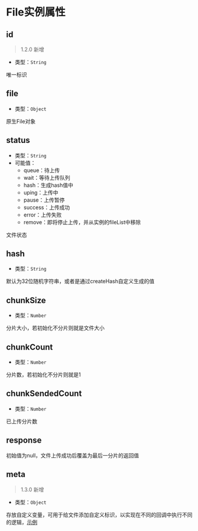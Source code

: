 # File实例属性

## id

> 1.2.0 新增

+ 类型：`String`

唯一标识

## file

+ 类型：`Object`

原生File对象

## status

+ 类型：`String`
+ 可能值：
  + queue：待上传
  + wait：等待上传队列
  + hash：生成hash值中
  + uping：上传中
  + pause：上传暂停
  + success：上传成功
  + error：上传失败
  + remove：即将停止上传，并从实例的fileList中移除

文件状态

## hash

+ 类型：`String`

默认为32位随机字符串，或者是通过createHash自定义生成的值

## chunkSize

+ 类型：`Number`

分片大小，若初始化不分片则就是文件大小

## chunkCount

+ 类型：`Number`

分片数，若初始化不分片则就是1

## chunkSendedCount

+ 类型：`Number`

已上传分片数

## response

初始值为null，文件上传成功后覆盖为最后一分片的返回值

## meta

> 1.3.0 新增

+ 类型：`Object`

存放自定义变量，可用于给文件添加自定义标识，以实现在不同的回调中执行不同的逻辑，[示例](/v1/example/eg-file-meta.md)
